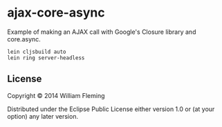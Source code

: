 # ajax-core-async

Example of making an AJAX call with Google's Closure library and core.async.

```
lein cljsbuild auto
lein ring server-headless
```

## License

Copyright © 2014 William Fleming

Distributed under the Eclipse Public License either version 1.0 or (at
your option) any later version.
